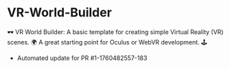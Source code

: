 # VR-World-Builder
🕶️ VR World Builder: A basic template for creating simple Virtual Reality (VR) scenes. 🌍 A great starting point for Oculus or WebVR development. 🕹️


- Automated update for PR #1-1760482557-183